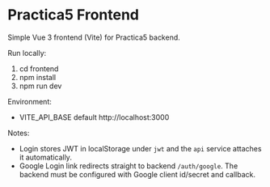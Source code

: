 # Practica5 Frontend

Simple Vue 3 frontend (Vite) for Practica5 backend.

Run locally:

1. cd frontend
2. npm install
3. npm run dev

Environment:
- VITE_API_BASE default http://localhost:3000

Notes:
- Login stores JWT in localStorage under `jwt` and the `api` service attaches it automatically.
- Google Login link redirects straight to backend `/auth/google`. The backend must be configured with Google client id/secret and callback.

